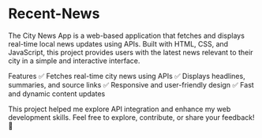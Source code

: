 # Recent-News
The City News App is a web-based application that fetches and displays real-time local news updates using APIs. Built with HTML, CSS, and JavaScript, this project provides users with the latest news relevant to their city in a simple and interactive interface.

Features
✅ Fetches real-time city news using APIs
✅ Displays headlines, summaries, and source links
✅ Responsive and user-friendly design
✅ Fast and dynamic content updates

This project helped me explore API integration and enhance my web development skills. Feel free to explore, contribute, or share your feedback! 🚀
